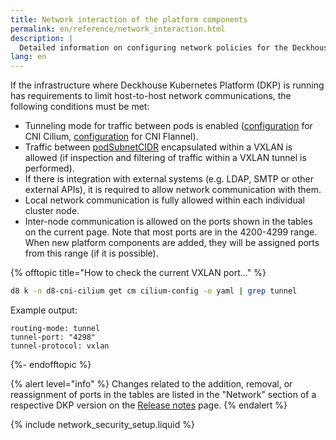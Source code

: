 ```yaml
---
title: Network interaction of the platform components
permalink: en/reference/network_interaction.html
description: |
  Detailed information on configuring network policies for the Deckhouse Kubernetes Platform, particularly in environments with constraints on host-to-host network communications. Outlines the necessary conditions to enable tunneling modes for pod traffic using CNI Cilium and Flannel.
lang: en
---
```


If the infrastructure where Deckhouse Kubernetes Platform (DKP) is running has requirements to limit host-to-host network communications, the following conditions must be met:

* Tunneling mode for traffic between pods is enabled ([configuration](/modules/cni-cilium/configuration.html#parameters-tunnelmode) for CNI Cilium, [configuration](/modules/cni-flannel/configuration.html#parameters-podnetworkmode) for CNI Flannel).
* Traffic between [podSubnetCIDR](/products/kubernetes-platform/documentation/v1/reference/api/cr.html#clusterconfiguration) encapsulated within a VXLAN is allowed (if inspection and filtering of traffic within a VXLAN tunnel is performed).
* If there is integration with external systems (e.g. LDAP, SMTP or other external APIs), it is required to allow network communication with them.
* Local network communication is fully allowed within each individual cluster node.
* Inter-node communication is allowed on the ports shown in the tables on the current page. Note that most ports are in the 4200-4299 range. When new platform components are added, they will be assigned ports from this range (if it is possible).

{% offtopic title="How to check the current VXLAN port..." %}

```bash
d8 k -n d8-cni-cilium get cm cilium-config -o yaml | grep tunnel
```

Example output:

```console
routing-mode: tunnel
tunnel-port: "4298"
tunnel-protocol: vxlan
```

{%- endofftopic %}

{% alert level="info" %}
Changes related to the addition, removal, or reassignment of ports in the tables
are listed in the "Network" section of a respective DKP version on the [Release notes](../release-notes.html) page.
{% endalert %}

{% include network_security_setup.liquid %}
